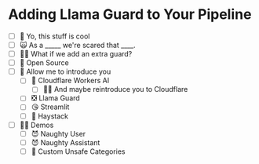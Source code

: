 # Adding Llama Guard to Your Pipeline

- [ ] 🦙 Yo, this stuff is cool
- [ ] 🙀 As a _____ we're scared that ____.
- [ ] 💂‍♂️ What if we add an extra guard?
- [ ] 🚀 Open Source
- [ ] 🤝 Allow me to introduce you 
  - [ ] 🧡 Cloudflare Workers AI
    - [ ] 🤷‍♂️ And maybe reintroduce you to Cloudflare
  - [ ] ❎ Llama Guard
  - [ ] 😘 Streamlit
  - [ ] 💪 Haystack
- [ ] 👩‍💻 Demos 
  - [ ] 😈 Naughty User
  - [ ] 😈 Naughty Assistant
  - [ ] 👯 Custom Unsafe Categories